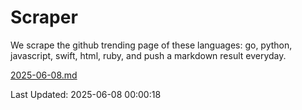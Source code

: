 # Scraper

We scrape the github trending page of these languages: go, python, javascript, swift, html, ruby, and push a markdown result everyday.

[2025-06-08.md](https://github.com/henson/Scraper/blob/master/2025-06-08.md)

Last Updated: 2025-06-08 00:00:18